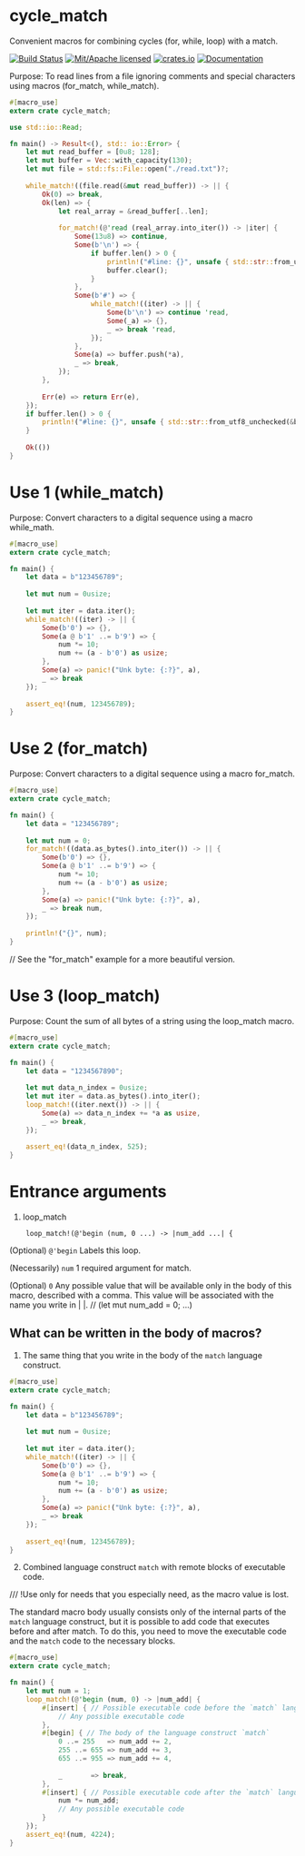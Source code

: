 # cycle_match

Convenient macros for combining cycles (for, while, loop) with a match.

[![Build Status](https://travis-ci.org/clucompany/cycle_match.svg?branch=master)](https://travis-ci.org/clucompany/cycle_match)
[![Mit/Apache licensed](https://img.shields.io/badge/license-MIT%2FApache--2.0-blue)](./LICENSE)
[![crates.io](http://meritbadge.herokuapp.com/cycle_match)](https://crates.io/crates/cycle_match)
[![Documentation](https://docs.rs/cycle_match/badge.svg)](https://docs.rs/cycle_match)

Purpose: To read lines from a file ignoring comments and special characters using macros (for_match, while_match).

```rust
#[macro_use]
extern crate cycle_match;

use std::io::Read;

fn main() -> Result<(), std:: io::Error> {
	let mut read_buffer = [0u8; 128];
	let mut buffer = Vec::with_capacity(130);
	let mut file = std::fs::File::open("./read.txt")?;
	
	while_match!((file.read(&mut read_buffer)) -> || {
		Ok(0) => break,
		Ok(len) => {
			let real_array = &read_buffer[..len];
			
			for_match!(@'read (real_array.into_iter()) -> |iter| {
				Some(13u8) => continue,
				Some(b'\n') => {
					if buffer.len() > 0 {
						println!("#line: {}", unsafe { std::str::from_utf8_unchecked(&buffer) });
						buffer.clear();
					}
				},
				Some(b'#') => {
					while_match!((iter) -> || {
						Some(b'\n') => continue 'read,
						Some(_a) => {},
						_ => break 'read,
					});
				},
				Some(a) => buffer.push(*a),
				_ => break,
			});
		},
		
		Err(e) => return Err(e),
	});
	if buffer.len() > 0 {
		println!("#line: {}", unsafe { std::str::from_utf8_unchecked(&buffer) });
	}
	
	Ok(())
}
```

# Use 1 (while_match)

Purpose: Convert characters to a digital sequence using a macro while_math.

```rust
#[macro_use]
extern crate cycle_match;

fn main() {
	let data = b"123456789";
	
	let mut num = 0usize;
	
	let mut iter = data.iter();
	while_match!((iter) -> || {
		Some(b'0') => {},
		Some(a @ b'1' ..= b'9') => {
			num *= 10;
			num += (a - b'0') as usize;
		},
		Some(a) => panic!("Unk byte: {:?}", a),
		_ => break
	});
	
	assert_eq!(num, 123456789);
}
```

# Use 2 (for_match)

Purpose: Convert characters to a digital sequence using a macro for_match.

```rust
#[macro_use]
extern crate cycle_match;

fn main() {
	let data = "123456789";
	
	let mut num = 0;	
	for_match!((data.as_bytes().into_iter()) -> || {
		Some(b'0') => {},
		Some(a @ b'1' ..= b'9') => {
			num *= 10;
			num += (a - b'0') as usize;
		},
		Some(a) => panic!("Unk byte: {:?}", a),
		_ => break num,
	});
	
	println!("{}", num);
}
```
// See the "for_match" example for a more beautiful version.

# Use 3 (loop_match)

Purpose: Count the sum of all bytes of a string using the loop_match macro.

```rust
#[macro_use]
extern crate cycle_match;

fn main() {
	let data = "1234567890";
	
	let mut data_n_index = 0usize;
	let mut iter = data.as_bytes().into_iter();
	loop_match!((iter.next()) -> || {
		Some(a) => data_n_index += *a as usize,
		_ => break,
	});
	
	assert_eq!(data_n_index, 525);
}
```


# Entrance arguments

1. loop_match

```
	loop_match!(@'begin (num, 0 ...) -> |num_add ...| {
```

(Optional) ```@'begin```	 Labels this loop.

(Necessarily) ```num```		 1 required argument for match.

(Optional) ```0```		 Any possible value that will be available only in the body of this macro, described with a comma. This value will be associated with the name you write in | |. // (let mut num_add = 0; ...)



## What can be written in the body of macros?

1. The same thing that you write in the body of the `match` language construct.

```rust
#[macro_use]
extern crate cycle_match;

fn main() {
	let data = b"123456789";
	
	let mut num = 0usize;
	
	let mut iter = data.iter();
	while_match!((iter) -> || {
		Some(b'0') => {},
		Some(a @ b'1' ..= b'9') => {
			num *= 10;
			num += (a - b'0') as usize;
		},
		Some(a) => panic!("Unk byte: {:?}", a),
		_ => break
	});
	
	assert_eq!(num, 123456789);
}
```

2. Combined language construct `match` with remote blocks of executable code.

/// !Use only for needs that you especially need, as the macro value is lost.

The standard macro body usually consists only of the internal parts of the `match` language construct, but it is possible to add code that executes before and after match. To do this, you need to move the executable code and the `match` code to the necessary blocks.


```rust
#[macro_use]
extern crate cycle_match;

fn main() {
	let mut num = 1;
	loop_match!(@'begin (num, 0) -> |num_add| {
		#[insert] { // Possible executable code before the `match` language construct
			// Any possible executable code
		},
		#[begin] { // The body of the language construct `match`
			0 ..= 255	=> num_add += 2,
			255 ..= 655 => num_add += 3,
			655 ..= 955 => num_add += 4,
			
			_		=> break,
		},
		#[insert] { // Possible executable code after the `match` language construct
			num *= num_add;
			// Any possible executable code
		}
	});
	assert_eq!(num, 4224);
}
```
